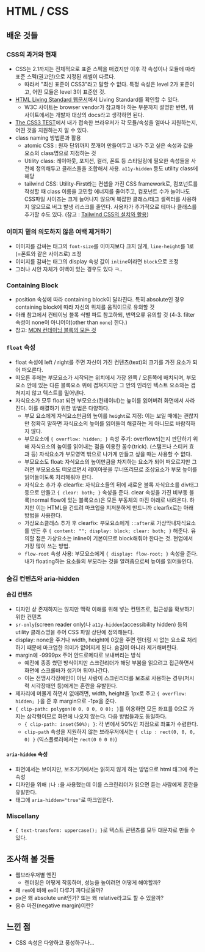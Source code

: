 # HTML / CSS

## 배운 것들

### CSS의 과거와 현재
- CSS는 2.1까지는 전체적으로 표준 스펙을 매겼지만 이후 각 속성이나 모듈에 따라 표준 스펙(권고안)으로 지정된 레벨이 다르다. 
  - 따라서 "최신 표준이 CSS3"라고 말할 수 없다. 특정 속성은 level 2가 표준이고, 어떤 모듈은 level 3이 표준인 것.
- [HTML Living Standard 웹문서](https://html.spec.whatwg.org/)에서 Living Standard를 확인할 수 있다. 
  - W3C 사이트는 browser vendor가 참고해야 하는 부분까지 설명한 반면, 위 사이트에서는 개발자 대상의 docs라고 생각하면 된다.
- [The CSS3 TEST](https://css3test.com/)에서 내가 접속한 브라우저가 각 모듈/속성을 얼마나 지원하는지, 어떤 것을 지원하는지 알 수 있다.
- class naming 방법론과 활용
  - atomic CSS : 원자 단위까지 쪼개어 만들어두고 내가 주고 싶은 속성과 값을 요소의 class명으로 지정하는 것
  - Utility class: 레이아웃, 포지션, 컬러, 폰트 등 스타일링에 필요한 속성들을 사전에 정의해두고 클래스들을 조합해서 사용. `a11y-hidden` 등도 utility class에 해당
  - tailwind CSS: Utility-First라는 컨셉을 가진 CSS framework로, 컴포넌트를 작성할 때 class 이름을 고민할 에너지를 줄여주고, 컴포넌트 수가 늘어나도 CSS파일 사이즈는 크게 늘어나지 않으며 복잡한 클래스/태그 셀렉터를 사용하지 않으므로 버그 발생 리스크를 줄인다. 사용자가 추가적으로 테마나 클래스를 추가할 수도 있다. (참고 : [Tailwind CSS의 설치와 활용](https://blog.rhostem.com/posts/2021-06-05-tailwind-css))

### 이미지 밑의 의도하지 않은 여백 제거하기
  - 이미지를 감싸는 태그의 `font-size`를 이미지보다 크지 않게,  `line-height`를 1로(=폰트와 같은 사이즈로) 조정
  - 이미지를 감싸는 태그의 display 속성 값이 `inline`이라면 `block`으로 조정
  - 그러나 시안 자체가 여백이 있는 경우도 있다 ㅋ..

### Containing Block
- position 속성에 따라 containing block이 달라진다. 특히 absolute인 경우 containing block에 따라 자신의 위치를 움직이므로 유의할 것
- 아래 참고에서 컨테이닝 블록 식별 파트 참고하되, 번역오류 유의할 것 (4-3. filter 속성이 none이 아니어야(other than `none`) 한다.)
- 참고: [MDN 컨테이닝 블록의 모든 것](https://developer.mozilla.org/ko/docs/Web/CSS/Containing_block)

### `float` 속성
- float 속성에 left / right를 주면 자신이 가진 컨텐츠(text)의 크기를 가진 요소가 되어 떠오른다. 
- 떠오른 후에는 부모요소가 시작되는 위치에서 가장 왼쪽 / 오른쪽에 배치되며, 부모 요소 안에 있는 다른 블록요소 위에 겹쳐지지만 그 안의 인라인 텍스트 요소와는 겹쳐지지 않고 텍스트를 밀어낸다. 
- 자식요소가 모두 float 되면 부모요소(컨테이너)는 높이를 잃어버려 화면에서 사라진다. 이를 해결하기 위한 방법은 다양하다.
  - 부모 요소에게 자식요소만큼의 높이를 `height`로 지정: 이는 보일 때에는 괜찮지만 정확히 말하면 자식요소의 높이를 읽어들여 해결하는 게 아니므로 바람직하지 않다.
  - 부모요소에 `{ overflow: hidden; }` 속성 주기: overflow되는지 판단하기 위해 자식요소의 높이를 읽어내는 점을 이용한 꼼수(trick). (스탬프나 스티커 효과 등) 자식요소가 부모영역 밖으로 나가게 만들고 싶을 때는 사용할 수 없다.
  - 부모요소도 float: 자식요소의 높이만큼을 차지하는 요소가 되어 떠오르지만 그러면 부모요소도 떠오르면서 레이아웃을 무너뜨리므로 조상요소가 부모 높이를 읽어들이도록 처리해줘야 한다.
  - 자식요소 추가 후 clearfix: 자식요소들의 뒤에 새로운 블록 자식요소를 div태그 등으로 만들고 `{ clear: both; }` 속성을 준다. clear 속성을 가진 비부동 블록(normal flow에 있는 블록요소)은 모든 부동체의 마진 아래로 내려온다. 하지만 이는 HTML을 건드려 마크업을 지저분하게 만드니까 clearfix로는 아래 방법을 사용한다.
  - 가상요소클래스 추가 후 clearfix: 부모요소에게 `::after`로 가상막내자식요소를 만든 후 `{ content: ""; display: block; clear: both; }` 해준다. 유의할 점은 가상요소는 inline이 기본이므로 block해줘야 한다는 것. 현업에서 가장 많이 쓰는 방법.
  - `flow-root` 속성 사용: 부모요소에게 `{ display: flow-root; }` 속성을 준다. 내가 floating하는 요소들의 부모라는 것을 알려줌으로써 높이를 읽어들인다.

### 숨김 컨텐츠와 aria-hidden
#### 숨김 컨텐츠
- 디자인 상 존재하지는 않지만 맥락 이해를 위해 넣는 컨텐츠로, 접근성을 확보하기 위한 컨텐츠
- `sr-only`(screen reader only)나 `a11y-hidden`(accessibility hidden) 등의 utility 클래스명을 주어 CSS 파일 상단에 정의해둔다.
- display: none을 주거나 width, height에 0값을 주면 렌더링 시 없는 요소로 처리하기 때문에 마크업한 의미가 없어지게 된다. 숨김이 아니라 제거해버린다.
- margin에 -9999px 주어 안드로메다로 보내버리는 방식
  - 예전에 종종 썼던 방식이지만 스크린리더가 해당 부붐을 읽으려고 접근하면서 화면에 스크롤바가 생기며 튀어나간다. 
  - 이는 전맹시각장애인이 아닌 사람이 스크린리더를 보조로 사용하는 경우(저시력 시각장애인 등)에게는 혼란을 유발한다.
- 제자리에 머물게 하면서 없애려면, width, height을 1px로 주고 `{ overflow: hidden; }`을 준 후 margin으로 -1px을 준다. 
- `{ clip-path: polygon(0 0, 0 0, 0 0); }`를 이용하면 모든 좌표를 0으로 가지는 삼각형이므로 화면에 나오지 않는다. 다음 방법들과도 동일하다.
  - `{ clip-path: inset(50%); }`: 각 변에서 50%인 지점으로 좌표가 수렴한다.
  - `clip-path` 속성을 지원하지 않는 브라우저에서는 `{ clip : rect(0, 0, 0, 0) }` (익스플로러에서는 `rect(0 0 0 0)`)
 
#### `aria-hidden` 속성
- 화면에서는 보이지만, 보조기기에서는 읽히지 않게 하는 방법으로 html 태그에 주는 속성
- 디자인을 위해 `|`나 `:`을 사용했는데 이를 스크린리더가 읽으면 듣는 사람에게 혼란을 유발한다.
- 태그에 `aria-hidden="true"`로 마크업한다.

### Miscellany
- `{ text-transform: uppercase(); }`로 텍스트 콘텐츠를 모두 대문자로 만들 수 있다.

## 조사해 볼 것들
- 웹브라우저별 엔진
  - 렌더링은 어떻게 작동하며, 성능을 높이려면 어떻게 해야할까?
- 왜 `rem`에 비해 `em`이 다루기 까다로울까?
- px은 왜 absolute unit인가? 또는 왜 relative라고도 할 수 있을까?
- 음수 마진(negative margin)이란?

## 느낀 점
- CSS 속성은 다양하고 풍성하구나...

